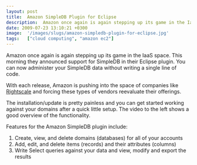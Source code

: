 ```yaml
---
layout: post
title:  Amazon SimpleDB Plugin for Eclipse
description:  Amazon once again is again stepping up its game in the IaaS space. This morning they announced support for SimpleDB in their Eclipse plugin. You can now administer your SimpleDB data without writing a single line of code. With each release, Amazon is pushing into the space of companies like Rightscale and forcing these types of vendors reevaluate their offerings. The installation/update is pretty painless and you can get started working against your domains after a quick little setup. The video
date: 2009-07-23 13:10:21 +0300
image:  '/images/slugs/amazon-simpledb-plugin-for-eclipse.jpg'
tags:   ["cloud computing", "amazon ec2"]
---
```

<p><a href="http://media.amazonwebservices.com/videos/eclipse-sdb-management-video.html"><img style="padding-right:10px;" src="http://media.amazonwebservices.com/eclipse-video-sdb.png" alt="" align="left" /></a>Amazon once again is again stepping up its game in the IaaS space. This morning they announced support for SimpleDB in their Eclipse plugin. You can now administer your SimpleDB data without writing a single line of code.</p>
<p>With each release, Amazon is pushing into the space of companies like <a href="http://www.rightscale.com/" target="_blank">Rightscale</a> and forcing these types of vendors reevaluate their offerings.</p>
<p>The installation/update is pretty painless and you can get started working against your domains after a quick little setup. The video to the left shows a good overview of the functionality.</p>
<p>Features for the Amazon SimpleDB plugin include:</p>
<ol>
	<li>Create, view, and delete domains (databases) for all of your accounts</li>
	<li>Add, edit, and delete items (records) and their attributes (columns)</li>
	<li>Write Select queries against your data and view, modify and export the results</li>
</ol>
